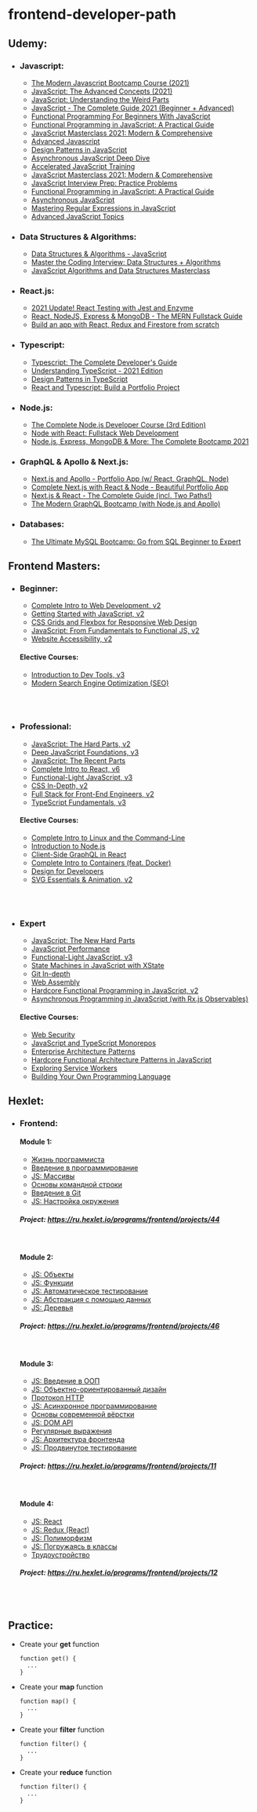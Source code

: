 # frontend-developer-path

## Udemy:
  - ### Javascript: 
    - [The Modern Javascript Bootcamp Course (2021)](https://www.udemy.com/course/javascript-beginners-complete-tutorial/)
    - [JavaScript: The Advanced Concepts (2021)](https://www.udemy.com/course/advanced-javascript-concepts/)
    - [JavaScript: Understanding the Weird Parts](https://www.udemy.com/course/understand-javascript/)
    - [JavaScript - The Complete Guide 2021 (Beginner + Advanced)](https://www.udemy.com/course/javascript-the-complete-guide-2020-beginner-advanced/)
    - [Functional Programming For Beginners With JavaScript](https://www.udemy.com/course/functional-programming-for-beginners-with-javascript/)
    - [Functional Programming in JavaScript: A Practical Guide](https://www.udemy.com/course/functional-programming-in-javascript-a-practical-guide/)
    - [JavaScript Masterclass 2021: Modern & Comprehensive](https://www.udemy.com/course/js-masterclass/)
    - [Advanced Javascript](https://www.udemy.com/course/javascript-advanced/)
    - [Design Patterns in JavaScript](https://www.udemy.com/course/design-patterns-javascript/)
    - [Asynchronous JavaScript Deep Dive](https://www.udemy.com/course/asynchronous-javascript-deep-dive/)
    - [Accelerated JavaScript Training](https://www.udemy.com/course/javascript-bootcamp-2016/)
    - [JavaScript Masterclass 2021: Modern & Comprehensive](https://www.udemy.com/course/js-masterclass/)
    - [JavaScript Interview Prep: Practice Problems](https://www.udemy.com/course/javascript-interview-prep/)
    - [Functional Programming in JavaScript: A Practical Guide](https://www.udemy.com/course/functional-programming-in-javascript-a-practical-guide/)
    - [Asynchronous JavaScript](https://www.udemy.com/course/asynchronous-javascript/)
    - [Mastering Regular Expressions in JavaScript](https://www.udemy.com/course/mastering-regular-expressions-in-javascript/)
    - [Advanced JavaScript Topics](https://www.udemy.com/course/learn-modern-javascript-advanced-topics/)

  - ### Data Structures & Algorithms:
    - [Data Structures & Algorithms - JavaScript](https://www.udemy.com/course/data-structures-algorithms-javascript/)
    - [Master the Coding Interview: Data Structures + Algorithms](https://www.udemy.com/course/master-the-coding-interview-data-structures-algorithms/)
    - [JavaScript Algorithms and Data Structures Masterclass](https://www.udemy.com/course/js-algorithms-and-data-structures-masterclass/)

  - ### React.js:
    - [2021 Update! React Testing with Jest and Enzyme](https://www.udemy.com/course/react-testing-with-jest-and-enzyme/)
    - [React, NodeJS, Express & MongoDB - The MERN Fullstack Guide](https://www.udemy.com/course/react-nodejs-express-mongodb-the-mern-fullstack-guide/)
    - [Build an app with React, Redux and Firestore from scratch](https://www.udemy.com/course/build-an-app-with-react-redux-and-firestore-from-scratch/)

  - ### Typescript:
    - [Typescript: The Complete Developer's Guide](https://www.udemy.com/course/typescript-the-complete-developers-guide/)
    - [Understanding TypeScript - 2021 Edition](https://www.udemy.com/course/understanding-typescript/)
    - [Design Patterns in TypeScript](https://www.udemy.com/course/design-patterns-typescript/)
    - [React and Typescript: Build a Portfolio Project](https://www.udemy.com/course/react-and-typescript-build-a-portfolio-project/)

  - ### Node.js:
    - [The Complete Node.js Developer Course (3rd Edition)](https://www.udemy.com/course/the-complete-nodejs-developer-course-2/)
    - [Node with React: Fullstack Web Development](https://www.udemy.com/course/node-with-react-fullstack-web-development/)
    - [Node.js, Express, MongoDB & More: The Complete Bootcamp 2021](https://www.udemy.com/course/nodejs-express-mongodb-bootcamp/)

  - ### GraphQL & Apollo & Next.js:
    - [Next.js and Apollo - Portfolio App (w/ React, GraphQL, Node)](https://www.udemy.com/course/nextjs-and-apollo-portfolio-app-w-react-graphql-node/)
    - [Complete Next.js with React & Node - Beautiful Portfolio App](https://www.udemy.com/course/awesome-nextjs-with-react-and-node-amazing-portfolio-app/)
    - [Next.js & React - The Complete Guide (incl. Two Paths!)](https://www.udemy.com/course/nextjs-react-the-complete-guide/)
    - [The Modern GraphQL Bootcamp (with Node.js and Apollo)](https://www.udemy.com/course/graphql-bootcamp/)
  
  - ### Databases:
    - [The Ultimate MySQL Bootcamp: Go from SQL Beginner to Expert](https://www.udemy.com/course/the-ultimate-mysql-bootcamp-go-from-sql-beginner-to-expert/)
## Frontend Masters:

- ### Beginner:
  - [Complete Intro to Web Development, v2](https://frontendmasters.com/courses/web-development-v2/)
  - [Getting Started with JavaScript, v2](https://frontendmasters.com/courses/getting-started-javascript-v2/)
  - [CSS Grids and Flexbox for Responsive Web Design](https://frontendmasters.com/courses/css-grids-flexbox/)
  - [JavaScript: From Fundamentals to Functional JS, v2](https://frontendmasters.com/courses/js-fundamentals-functional-v2/)
  - [Website Accessibility, v2](https://frontendmasters.com/courses/accessibility-v2/)
  #### Elective Courses:
  - [Introduction to Dev Tools, v3](https://frontendmasters.com/courses/dev-tools/)
  - [Modern Search Engine Optimization (SEO)](https://frontendmasters.com/courses/modern-seo/)

<br />
<br />

- ### Professional:
  - [JavaScript: The Hard Parts, v2](https://frontendmasters.com/courses/javascript-hard-parts-v2/)
  - [Deep JavaScript Foundations, v3](https://frontendmasters.com/courses/deep-javascript-v3/)
  - [JavaScript: The Recent Parts](https://frontendmasters.com/courses/js-recent-parts/)
  - [Complete Intro to React, v6](https://frontendmasters.com/courses/complete-react-v6/)
  - [Functional-Light JavaScript, v3](https://frontendmasters.com/courses/functional-javascript-v3/)
  - [CSS In-Depth, v2](https://frontendmasters.com/courses/css-in-depth-v2/)
  - [Full Stack for Front-End Engineers, v2](https://frontendmasters.com/courses/fullstack-v2/)
  - [TypeScript Fundamentals, v3](https://frontendmasters.com/courses/typescript-v3/)
  #### Elective Courses:
  - [Complete Intro to Linux and the Command-Line](https://frontendmasters.com/courses/linux-command-line/)
  - [Introduction to Node.js](https://frontendmasters.com/courses/node-js/)
  - [Client-Side GraphQL in React](https://frontendmasters.com/courses/client-graphql-react/)
  - [Complete Intro to Containers (feat. Docker)](https://frontendmasters.com/courses/complete-intro-containers/)
  - [Design for Developers](https://frontendmasters.com/courses/design-for-developers/)
  - [SVG Essentials & Animation, v2](https://frontendmasters.com/courses/svg-essentials-animation/)

<br />
<br />

- ### Expert
  - [JavaScript: The New Hard Parts](https://frontendmasters.com/courses/javascript-new-hard-parts/)
  - [JavaScript Performance](https://frontendmasters.com/courses/web-performance/)
  - [Functional-Light JavaScript, v3](https://frontendmasters.com/courses/functional-javascript-v3/)
  - [State Machines in JavaScript with XState](https://frontendmasters.com/courses/xstate/)
  - [Git In-depth](https://frontendmasters.com/courses/git-in-depth/)
  - [Web Assembly](https://frontendmasters.com/courses/web-assembly/)
  - [Hardcore Functional Programming in JavaScript, v2](https://frontendmasters.com/courses/hardcore-js-v2/)
  - [Asynchronous Programming in JavaScript (with Rx.js Observables)](https://frontendmasters.com/courses/asynchronous-javascript/)


  #### Elective Courses:
  - [Web Security](https://frontendmasters.com/courses/web-security/)
  - [JavaScript and TypeScript Monorepos](https://frontendmasters.com/courses/monorepos/)
  - [Enterprise Architecture Patterns](https://frontendmasters.com/courses/enterprise-patterns/)
  - [Hardcore Functional Architecture Patterns in JavaScript](https://frontendmasters.com/courses/hardcore-js-patterns/)
  - [Exploring Service Workers](https://frontendmasters.com/courses/service-workers/)
  - [Building Your Own Programming Language](https://frontendmasters.com/courses/programming-language/)

## Hexlet:
  - ### Frontend:
    #### Module 1:
    - [Жизнь программиста](https://ru.hexlet.io/courses/prog-life)
    - [Введение в программирование](https://ru.hexlet.io/courses/introduction_to_programming)
    - [JS: Массивы](https://ru.hexlet.io/courses/js-arrays)
    - [Основы командной строки](https://ru.hexlet.io/courses/cli-basics)
    - [Введение в Git](https://ru.hexlet.io/courses/intro_to_git)
    - [JS: Настройка окружения](https://ru.hexlet.io/courses/js-setup-environment)


    ##### Project: https://ru.hexlet.io/programs/frontend/projects/44
    <br />

    #### Module 2:
    - [JS: Объекты](https://ru.hexlet.io/courses/js-objects)
    - [JS: Функции](https://ru.hexlet.io/courses/js-functions)
    - [JS: Автоматическое тестирование](https://ru.hexlet.io/courses/js-testing)
    - [JS: Абстракция с помощью данных](https://ru.hexlet.io/courses/js-data-abstraction)
    - [JS: Деревья](https://ru.hexlet.io/courses/js-trees)

    ##### Project: https://ru.hexlet.io/programs/frontend/projects/46
    <br />

    #### Module 3:
    - [JS: Введение в ООП](https://ru.hexlet.io/courses/js-introduction-to-oop)
    - [JS: Объектно-ориентированный дизайн](https://ru.hexlet.io/courses/js-object-oriented-design)
    - [Протокол HTTP](https://ru.hexlet.io/courses/http_protocol)
    - [JS: Асинхронное программирование](https://ru.hexlet.io/courses/js-asynchronous-programming)
    - [Основы современной вёрстки](https://ru.hexlet.io/courses/layout-designer-basics)
    - [JS: DOM API](https://ru.hexlet.io/courses/js-dom)
    - [Регулярные выражения](https://ru.hexlet.io/courses/regexpя)
    - [JS: Архитектура фронтенда](https://ru.hexlet.io/courses/js-frontend-architecture)
    - [JS: Продвинутое тестирование](https://ru.hexlet.io/courses/js-advanced-testing)

    ##### Project: https://ru.hexlet.io/programs/frontend/projects/11
    <br />

    #### Module 4:
    - [JS: React](https://ru.hexlet.io/courses/js-react)
    - [JS: Redux (React)](https://ru.hexlet.io/courses/js-redux)
    - [JS: Полиморфизм](https://ru.hexlet.io/courses/js-polymorphismм)
    - [JS: Погружаясь в классы](https://ru.hexlet.io/courses/js-classes)
    - [Трудоустройство](https://ru.hexlet.io/courses/employment)

    ##### Project: https://ru.hexlet.io/programs/frontend/projects/12
    <br />
    <br />

## Practice:
  - Create your **get** function
    ```
    function get() {
      ...
    }
    ```
  - Create your **map** function
    ```
    function map() {
      ...
    }
    ```
  - Create your **filter** function
    ```
    function filter() {
      ...
    }
    ```
  - Create your **reduce** function
    ```
    function filter() {
      ...
    }
    ```
